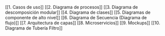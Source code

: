 [[1. Casos de uso]]
[[2. Diagrama de procesos]]
[[3. Diagrama de descomposición modular]]
[[4. Diagrama de clases]]
[[5. Diagramas de componente de alto nivel]]
[[6. Diagrama de Secuencia (Diagrama de flujo)]]
[[7. Arquitectura de capas]]
[[8. Microservicios]]
[[9. Mockups]]
[[10. Diagrama de Tubería Filtro]]